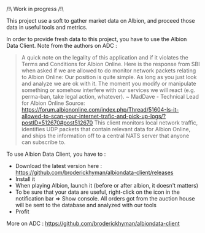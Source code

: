 /!\ Work in progress /!\

This project use a soft to gather market data on Albion, and proceed those data in useful tools and metrics.

In order to provide fresh data to this project, you have to use the Albion Data Client. Note from the authors on ADC :
> A quick note on the legality of this application and if it violates the Terms and Conditions for Albion Online. Here is the response from SBI when asked if we are allowed to do monitor network packets relating to Albion Online:
Our position is quite simple. As long as you just look and analyze we are ok with it. The moment you modify or manipulate something or somehow interfere with our services we will react (e.g. perma-ban, take legal action, whatever). ~ MadDave - Technical Lead for Albion Online
Source: https://forum.albiononline.com/index.php/Thread/51604-Is-it-allowed-to-scan-your-internet-trafic-and-pick-up-logs/?postID=512670#post512670
This client monitors local network traffic, identifies UDP packets that contain relevant data for Albion Online, and ships the information off to a central NATS server that anyone can subscribe to.

To use Albion Data Client, you have to :
- Download the latest version here : https://github.com/broderickhyman/albiondata-client/releases
- Install it
- When playing Albion, launch it (before or after albion, it doesn't matters)
- To be sure that your data are useful, right-click on the icon in the notification bar => Show console. All orders got from the auction house will be sent to the database and analyzed with our tools
- Profit

More on ADC : https://github.com/broderickhyman/albiondata-client